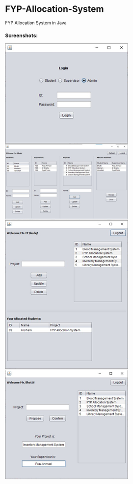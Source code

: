 # FYP-Allocation-System
FYP Allocation System in Java

### Screenshots:
<img src="screenshot/login_screen.jpeg" width="400">
<img src="screenshot/admin_screen.jpeg" width="400">
<img src="screenshot/supervisor_screen.jpeg" width="400">
<img src="screenshot/student_screen.jpeg" width="400">
